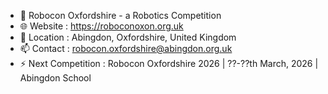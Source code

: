 - 👋 Robocon Oxfordshire - a Robotics Competition
- 🌐 Website : https://roboconoxon.org.uk
- 📍 Location : Abingdon, Oxfordshire, United Kingdom
- 📫 Contact : robocon.oxfordshire@abingdon.org.uk
- ⚡ Next Competition : Robocon Oxfordshire 2026 | ??-??th March, 2026 | Abingdon School

